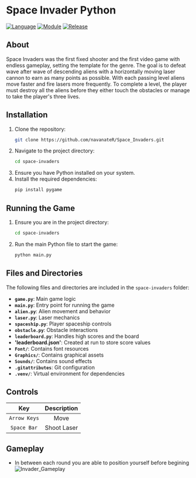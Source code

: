 # Space Invader Python

[![Language](https://img.shields.io/badge/language-python-blue.svg?style=flat)](https://www.python.org)
[![Module](https://img.shields.io/badge/module-pygame-brightgreen.svg?style=flat)](http://www.pygame.org/news.html)
[![Release](https://img.shields.io/badge/release-v2.5-orange.svg?style=flat)]()

## About
Space Invaders was the first fixed shooter and the first video game with endless gameplay, setting the template for the genre. The goal is to defeat wave after wave of descending aliens with a horizontally moving laser cannon to earn as many points as possible.
With each passing level aliens move faster and fire lasers more frequently. To complete a level, the player must destroy all the aliens before they either touch the obstacles or manage to take the player's three lives.

## Installation
1. Clone the repository:
   ```bash
   git clone https://github.com/navanateR/Space_Invaders.git
   ```
2. Navigate to the project directory:
   ```bash
   cd space-invaders
   ```
3. Ensure you have Python installed on your system.
4. Install the required dependencies:
   ```bash
   pip install pygame
   ```
## Running the Game
1. Ensure you are in the project directory:
   ```bash
   cd space-invaders
   ```
2. Run the main Python file to start the game:
   ```bash
   python main.py
   ```
   
## Files and Directories
The following files and directories are included in the `space-invaders` folder:
- **`game.py`**: Main game logic
- **`main.py`**: Entry point for running the game
- **`alien.py`**: Alien movement and behavior
- **`laser.py`**: Laser mechanics
- **`spaceship.py`**: Player spaceship controls
- **`obstacle.py`**: Obstacle interactions
- **`leaderboard.py`**: Handles high scores and the board
- **'leaderboard.json'**: Created at run to store score values
- **`Font/`**: Contains font resources
- **`Graphics/`**: Contains graphical assets
- **`Sounds/`**: Contains sound effects
- **`.gitattributes`**: Git configuration
- **`.venv/`**: Virtual environment for dependencies


## Controls
| Key         | Description         |
| :---------: | :-----------------: |
| `Arrow Keys`| Move                |
| `Space Bar` | Shoot Laser         |

## Gameplay
- In between each round you are able to position yourself before begining
![Invader_Gameplay](https://github.com/user-attachments/assets/08a532e4-e762-4441-9789-e4bd64080382)
